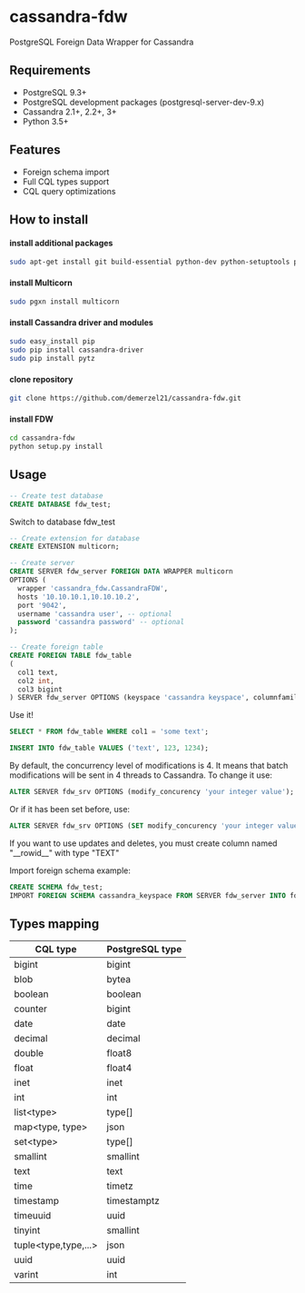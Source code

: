 # cassandra-fdw
PostgreSQL Foreign Data Wrapper for Cassandra
## Requirements
* PostgreSQL 9.3+
* PostgreSQL development packages (postgresql-server-dev-9.x)
* Cassandra 2.1+, 2.2+, 3+
* Python 3.5+

## Features
* Foreign schema import
* Full CQL types support
* CQL query optimizations

## How to install
#### install additional packages
```bash
sudo apt-get install git build-essential python-dev python-setuptools pgxnclient
```
#### install Multicorn
```bash
sudo pgxn install multicorn
```
#### install Cassandra driver and modules
```bash
sudo easy_install pip
sudo pip install cassandra-driver
sudo pip install pytz
```
#### clone repository
```bash
git clone https://github.com/demerzel21/cassandra-fdw.git
```
#### install FDW
```bash
cd cassandra-fdw
python setup.py install
```

## Usage
```SQL
-- Create test database
CREATE DATABASE fdw_test;
```
Switch to database fdw_test
```SQL
-- Create extension for database
CREATE EXTENSION multicorn;
```
```SQL
-- Create server
CREATE SERVER fdw_server FOREIGN DATA WRAPPER multicorn
OPTIONS (
  wrapper 'cassandra_fdw.CassandraFDW',
  hosts '10.10.10.1,10.10.10.2',
  port '9042',
  username 'cassandra user', -- optional
  password 'cassandra password' -- optional
);
```
```SQL
-- Create foreign table
CREATE FOREIGN TABLE fdw_table
(
  col1 text,
  col2 int,
  col3 bigint
) SERVER fdw_server OPTIONS (keyspace 'cassandra keyspace', columnfamily 'cassandra columnfamily');
```

Use it!
```SQL
SELECT * FROM fdw_table WHERE col1 = 'some text';
```

```SQL
INSERT INTO fdw_table VALUES ('text', 123, 1234);
```

 By default, the concurrency level of modifications is 4. It means that batch modifications will be sent in 4 threads to Cassandra. To change it use:
```SQL
ALTER SERVER fdw_srv OPTIONS (modify_concurency 'your integer value');
```
Or if it has been set before, use:
```SQL
ALTER SERVER fdw_srv OPTIONS (SET modify_concurency 'your integer value');
```

If you want to use updates and deletes, you must create column named "\_\_rowid\_\_" with type "TEXT"

Import foreign schema example:
```SQL
CREATE SCHEMA fdw_test;
IMPORT FOREIGN SCHEMA cassandra_keyspace FROM SERVER fdw_server INTO fdw_test;
```

## Types mapping

| CQL type | PostgreSQL type |
| --- | --- |
| bigint | bigint |
| blob | bytea |
| boolean | boolean |
| counter | bigint |
| date | date |
| decimal | decimal |
| double | float8 |
| float | float4 |
| inet | inet |
| int | int |
| list\<type\> | type[] |
| map\<type, type\> | json |
| set\<type\> | type[] |
| smallint | smallint |
| text | text |
| time | timetz |
| timestamp | timestamptz |
| timeuuid | uuid |
| tinyint | smallint |
| tuple\<type,type,...\> | json |
| uuid | uuid |
| varint | int |
